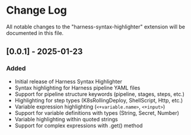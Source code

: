 # Change Log

All notable changes to the "harness-syntax-highlighter" extension will be documented in this file.

## [0.0.1] - 2025-01-23

### Added
- Initial release of Harness Syntax Highlighter
- Syntax highlighting for Harness pipeline YAML files
- Support for pipeline structure keywords (pipeline, stages, steps, etc.)
- Highlighting for step types (K8sRollingDeploy, ShellScript, Http, etc.)
- Variable expression highlighting (`<+variable.name>`, `<+input>`)
- Support for variable definitions with types (String, Secret, Number)
- Variable highlighting within quoted strings
- Support for complex expressions with .get() method
